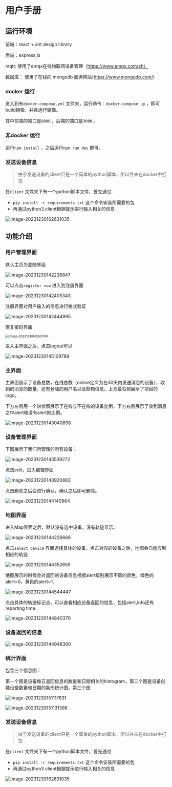 # 用户手册 

## 运行环境

前端：react + ant design library

后端：express.js

mqtt: 使用了emqx在线物联网设备管理（https://www.emqx.com/zh）

数据库： 使用了在线的 mongodb 服务网站(https://www.mongodb.com/)

### docker 运行

进入到有`docker-compose.yml` 文件夹，运行命令：`docker-compose up` ，即可build镜像，并且运行镜像。

其中前端的端口是`8080` ，后端的端口是`3000` 。

### 非docker 运行

运行`npm install` ，之后运行`npm run dev` 即可。

### 发送设备信息

> 由于发送设备的client只是一个简单的python脚本，所以并未在docker中打包

在`client` 文件夹下有一个python脚本文件，首先通过

- `pip install -r requirements.txt`  这个命令安装所需要的包
- 再通过python3 client根据提示进行输入相关的信息

![image-20231230162631035](C:\Users\winston\AppData\Roaming\Typora\typora-user-images\image-20231230162631035.png)



## 功能介绍

### 用户管理界面

默认主页为登陆界面

![image-20231230142236847](C:\Users\winston\AppData\Roaming\Typora\typora-user-images\image-20231230142236847.png)



可以点击`register now` 进入到注册界面

![image-20231230142405343](C:\Users\winston\AppData\Roaming\Typora\typora-user-images\image-20231230142405343.png)

注册界面对用户输入的信息进行格式验证

![image-20231230142444995](C:\Users\winston\AppData\Roaming\Typora\typora-user-images\image-20231230142444995.png)

恢复密码界面

<img src="C:\Users\winston\AppData\Roaming\Typora\typora-user-images\image-20231230142601454.png" alt="image-20231230142601454" style="zoom:67%;" />

进入主界面之后，点击logout可以

![image-20231230145109789](C:\Users\winston\AppData\Roaming\Typora\typora-user-images\image-20231230145109789.png)

### 主界面

主界面展示了设备总数，在线总数（online定义为在30天内发送消息的设备），收到的消息的数量，还有登陆的用户名以及邮箱信息。上方最右侧展示了项目的logo。

下方左侧用一个饼状图展示了在线与不在线的设备比例，下方右侧展示了收到消息之中alert和没有alert的比例。

![image-20231230143040898](C:\Users\winston\AppData\Roaming\Typora\typora-user-images\image-20231230143040898.png)

### 设备管理界面

下图展示了我们所管理的所有设备：

![image-20231230143539272](C:\Users\winston\AppData\Roaming\Typora\typora-user-images\image-20231230143539272.png)

点击edit，进入编辑界面

![image-20231230143920883](C:\Users\winston\AppData\Roaming\Typora\typora-user-images\image-20231230143920883.png)

点击删除之后会进行确认，确认之后即可删除。

![image-20231230144140964](C:\Users\winston\AppData\Roaming\Typora\typora-user-images\image-20231230144140964.png)

### 地图界面

进入Map界面之后，默认没有选中设备，没有轨迹显示。

![image-20231230144226666](C:\Users\winston\AppData\Roaming\Typora\typora-user-images\image-20231230144226666.png)

点击`select device` 界面选择具体的设备，点击对应的设备之后，地图会自适应到相应的轨迹

![image-20231230144352659](C:\Users\winston\AppData\Roaming\Typora\typora-user-images\image-20231230144352659.png)

地图展示的时候会对返回的设备信息根据alert级别展示不同的颜色，绿色的alert=0，黄色的alert=1.

![image-20231230144544447](C:\Users\winston\AppData\Roaming\Typora\typora-user-images\image-20231230144544447.png)

点击具体的轨迹标记点，可以查看相应设备返回的信息，包括alert,info还有reporting time.

![image-20231230144840370](C:\Users\winston\AppData\Roaming\Typora\typora-user-images\image-20231230144840370.png)

### 设备返回的信息

![image-20231230144948360](C:\Users\winston\AppData\Roaming\Typora\typora-user-images\image-20231230144948360.png)

### 统计界面

包含三个信息图：

第一个图是设备每日返回信息的数量和日期相关的histogram，第二个图是设备创建设备数量和日期的条形统计图，第三个图

![image-20231230151117631](C:\Users\winston\AppData\Roaming\Typora\typora-user-images\image-20231230151117631.png)

![image-20231230151131388](C:\Users\winston\AppData\Roaming\Typora\typora-user-images\image-20231230151131388.png)

### 

### 发送设备信息

> 由于发送设备的client只是一个简单的python脚本，所以并未在docker中打包

在`client` 文件夹下有一个python脚本文件，首先通过

- `pip install -r requirements.txt`  这个命令安装所需要的包
- 再通过python3 client根据提示进行输入相关的信息

![image-20231230162631035](C:\Users\winston\AppData\Roaming\Typora\typora-user-images\image-20231230162631035.png)

